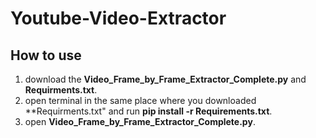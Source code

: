 # Youtube-Video-Extractor

## How to use
1. download the **Video_Frame_by_Frame_Extractor_Complete.py** and **Requirments.txt**.
2. open terminal in the same place where you downloaded **Requirments.txt" and run **pip install -r Requirements.txt**.
3. open **Video_Frame_by_Frame_Extractor_Complete.py**.
